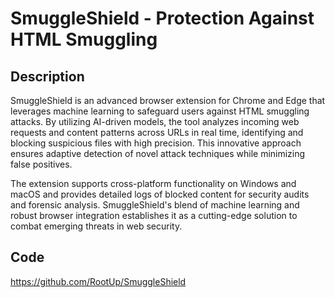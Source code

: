 # SmuggleShield - Protection Against HTML Smuggling

## Description
SmuggleShield is an advanced browser extension for Chrome and Edge that leverages machine learning to safeguard users against HTML smuggling attacks. By utilizing AI-driven models, the tool analyzes incoming web requests and content patterns across URLs in real time, identifying and blocking suspicious files with high precision. This innovative approach ensures adaptive detection of novel attack techniques while minimizing false positives.

The extension supports cross-platform functionality on Windows and macOS and provides detailed logs of blocked content for security audits and forensic analysis. SmuggleShield's blend of machine learning and robust browser integration establishes it as a cutting-edge solution to combat emerging threats in web security.

## Code
https://github.com/RootUp/SmuggleShield
